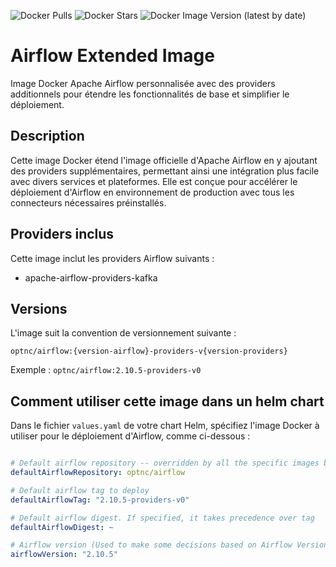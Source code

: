 ![Docker Pulls](https://img.shields.io/docker/pulls/optnc/airflow)
![Docker Stars](https://img.shields.io/docker/stars/optnc/airflow)
![Docker Image Version (latest by date)](https://img.shields.io/docker/v/optnc/airflow?arch=amd64&sort=date)

# Airflow Extended Image

Image Docker Apache Airflow personnalisée avec des providers additionnels pour étendre les fonctionnalités de base et simplifier le déploiement.

## Description

Cette image Docker étend l'image officielle d'Apache Airflow en y ajoutant des providers supplémentaires, permettant ainsi une intégration plus facile avec divers services et plateformes. Elle est conçue pour accélérer le déploiement d'Airflow en environnement de production avec tous les connecteurs nécessaires préinstallés.

## Providers inclus

Cette image inclut les providers Airflow suivants :

- apache-airflow-providers-kafka


## Versions

L'image suit la convention de versionnement suivante :
```
optnc/airflow:{version-airflow}-providers-v{version-providers}
```

Exemple : `optnc/airflow:2.10.5-providers-v0`


## Comment utiliser cette image dans un helm chart

Dans le fichier `values.yaml` de votre chart Helm, spécifiez l'image Docker à utiliser pour le déploiement 
d'Airflow, comme ci-dessous :

```yaml 

# Default airflow repository -- overridden by all the specific images below
defaultAirflowRepository: optnc/airflow

# Default airflow tag to deploy
defaultAirflowTag: "2.10.5-providers-v0"

# Default airflow digest. If specified, it takes precedence over tag
defaultAirflowDigest: ~

# Airflow version (Used to make some decisions based on Airflow Version being deployed)
airflowVersion: "2.10.5"
```
